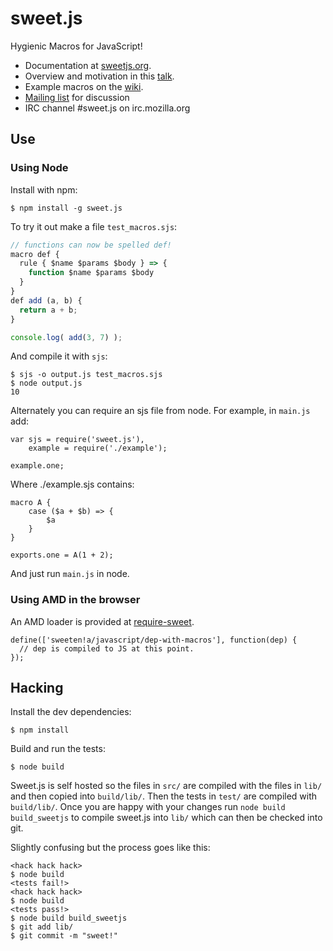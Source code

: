sweet.js
========

Hygienic Macros for JavaScript!

* Documentation at [sweetjs.org](http://sweetjs.org). 
* Overview and motivation in this [talk](https://air.mozilla.org/sweetjs/).
* Example macros on the [wiki](https://github.com/mozilla/sweet.js/wiki/Example-macros). 
* [Mailing list](https://groups.google.com/forum/#!forum/sweetjs) for discussion
* IRC channel #sweet.js on irc.mozilla.org

## Use

### Using Node

Install with npm:

    $ npm install -g sweet.js

To try it out make a file `test_macros.sjs`:

```js
// functions can now be spelled def!
macro def {
  rule { $name $params $body } => {
    function $name $params $body
  }
}
def add (a, b) {
  return a + b;
}

console.log( add(3, 7) );
```

And compile it with `sjs`:

    $ sjs -o output.js test_macros.sjs
    $ node output.js
    10

Alternately you can require an sjs file from node. For example, in `main.js` add:

    var sjs = require('sweet.js'),
        example = require('./example');
    
    example.one;

Where ./example.sjs contains:

    macro A {
        case ($a + $b) => {
	        $a
	    }
    }

    exports.one = A(1 + 2);

And just run `main.js` in node.

### Using AMD in the browser

An AMD loader is provided at [require-sweet](https://github.com/iammerrick/require-sweet).

    define(['sweeten!a/javascript/dep-with-macros'], function(dep) {
      // dep is compiled to JS at this point.
    });

## Hacking

Install the dev dependencies:

    $ npm install

Build and run the tests:

    $ node build
    
Sweet.js is self hosted so the files in `src/` are compiled with the files in `lib/` and then copied into `build/lib/`. Then the tests in `test/` are compiled with `build/lib/`. Once you are happy with your changes run `node build build_sweetjs` to compile sweet.js into `lib/` which can then be checked into git.

Slightly confusing but the process goes like this:

    <hack hack hack>
    $ node build
    <tests fail!>
    <hack hack hack>
    $ node build
    <tests pass!>
    $ node build build_sweetjs
    $ git add lib/
    $ git commit -m "sweet!"
    
